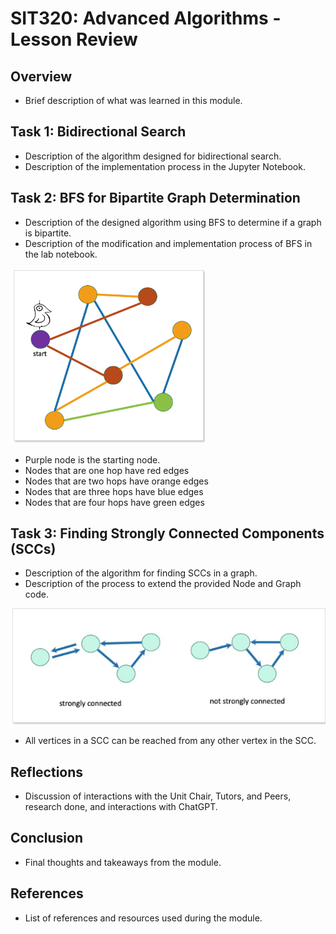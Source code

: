 # SIT320: Advanced Algorithms - Lesson Review

## Overview

- Brief description of what was learned in this module.

## Task 1: Bidirectional Search

- Description of the algorithm designed for bidirectional search.
- Description of the implementation process in the Jupyter Notebook.

## Task 2: BFS for Bipartite Graph Determination

- Description of the designed algorithm using BFS to determine if a graph is bipartite.
- Description of the modification and implementation process of BFS in the lab notebook.

![Bipartite Graph](BFS-Screenshot.png)
- Purple node is the starting node.
- Nodes that are one hop have red edges
- Nodes that are two hops have orange edges
- Nodes that are three hops have blue edges
- Nodes that are four hops have green edges


## Task 3: Finding Strongly Connected Components (SCCs)

- Description of the algorithm for finding SCCs in a graph.
- Description of the process to extend the provided Node and Graph code.

![SCC Graph](SCC-Screenshot.png)
- All vertices in a SCC can be reached from any other vertex in the SCC.

## Reflections 

- Discussion of interactions with the Unit Chair, Tutors, and Peers, research done, and interactions with ChatGPT.

## Conclusion

- Final thoughts and takeaways from the module.

## References

- List of references and resources used during the module.
